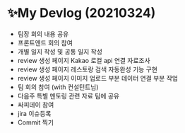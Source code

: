 # ✨My Devlog (20210324)

- 팀장 회의 내용 공유
- 프론트엔드 회의 참여
- 개별 일지 작성 및 공통 일지 작성
- review 생성 페이지 Kakao 로컬 api 연결 자료조사
- review 생성 페이지 레스토랑 검색 자동완성 기능 구현
- review 생성 페이지 이미지 업로드 부분 데이터 연결 부분 작업
- 팀 회의 참여 (with 컨설턴트님) 
- 다음주 특별 멘토링 관련 자료 팀에 공유
- 싸피데이 참여
- jira 이슈등록 
- Commit 찍기

